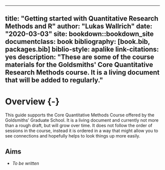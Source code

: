 
--- 
title: "Getting started with Quantitative Research Methods and R"
author: "Lukas Wallrich"
date: "2020-03-03"
site: bookdown::bookdown_site
documentclass: book
bibliography: [book.bib, packages.bib]
biblio-style: apalike
link-citations: yes
description: "These are some of the course materials for the Goldsmiths' Core Quantitative Research Methods course. It is a living document that will be added to regularly."
---





# Overview {-}

This guide supports the Core Quantitative Methods Course offered by the Goldsmiths' Graduate School. It is a living document and currently not more than a rough draft, but will grow over time. It does not follow the order of sessions in the course, instead it is ordered in a way that might allow you to see connections and hopefully helps  to look things up more easily.

## Aims

* *To be written*

